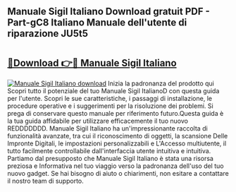 ## Manuale Sigil Italiano Download gratuit PDF - Part-gC8 Italiano Manuale dell'utente di riparazione JU5t5

# <h2><a href="http://dfbaki.blite.top/?on=Manuale+Sigil+Italiano">🔗Download 👉🔴 Manuale Sigil Italiano</a></h2>

[![Manuale Sigil Italiano download](https://i.imgur.com/lujVjoI.png)](http://dfbaki.blite.top/?on=Manuale+Sigil+Italiano)
Inizia la padronanza del prodotto qui Scopri tutto il potenziale del tuo Manuale Sigil ItalianoD con questa guida per l'utente. Scopri le sue caratteristiche, i passaggi di installazione, le procedure operative e i suggerimenti per la risoluzione dei problemi. Si prega di conservare questo manuale per riferimento futuro.Questa guida è la tua guida affidabile per utilizzare efficacemente il tuo nuovo REDDDDDDD. Manuale Sigil Italiano ha un'impressionante raccolta di funzionalità avanzate, tra cui il riconoscimento di oggetti, la scansione Delle Impronte Digitali, le impostazioni personalizzabili e L'Accesso multiutente, il tutto facilmente controllabile dall'interfaccia utente intuitiva e intuitiva. Partiamo dal presupposto che Manuale Sigil Italiano è stata una risorsa preziosa e Informativa nel tuo viaggio verso la padronanza dell'uso del tuo nuovo gadget. Se hai bisogno di aiuto o chiarimenti, non esitare a contattare il nostro team di supporto.
